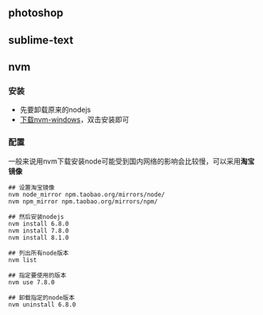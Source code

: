 ## photoshop

## sublime-text

## nvm

### 安装

- 先要卸载原来的nodejs
- [下载nvm-windows](https://github.com/coreybutler/nvm-windows/releases)，双击安装即可

### 配置

一般来说用nvm下载安装node可能受到国内网络的影响会比较慢，可以采用**淘宝镜像**

```
## 设置淘宝镜像
nvm node_mirror npm.taobao.org/mirrors/node/
nvm npm_mirror npm.taobao.org/mirrors/npm/

## 然后安装nodejs
nvm install 6.8.0
nvm install 7.8.0
nvm install 8.1.0

## 列出所有node版本
nvm list

## 指定要使用的版本
nvm use 7.8.0

## 卸载指定的node版本
nvm uninstall 6.8.0
```